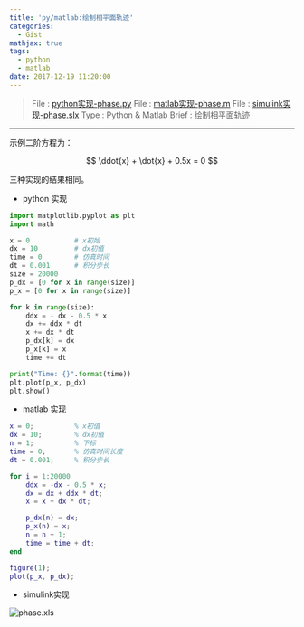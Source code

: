 ```yaml
---
title: 'py/matlab:绘制相平面轨迹'
categories:
  - Gist
mathjax: true
tags:
  - python
  - matlab
date: 2017-12-19 11:20:00
---
```


> File : [python实现-phase.py](phase.py)
> File : [matlab实现-phase.m](phase.m)
> File : [simulink实现-phase.slx](phase.slx)
> Type : Python & Matlab
> Brief : 绘制相平面轨迹

<!-- more -->

---

示例二阶方程为：

$$
\ddot{x} + \dot{x} + 0.5x = 0
$$

三种实现的结果相同。

- python 实现

```python
import matplotlib.pyplot as plt
import math

x = 0           # x初始
dx = 10         # dx初值
time = 0        # 仿真时间
dt = 0.001      # 积分步长
size = 20000
p_dx = [0 for x in range(size)]
p_x = [0 for x in range(size)]

for k in range(size):
    ddx = - dx - 0.5 * x
    dx += ddx * dt
    x += dx * dt
    p_dx[k] = dx
    p_x[k] = x
    time += dt

print("Time: {}".format(time))
plt.plot(p_x, p_dx)
plt.show()
```

- matlab 实现

```matlab
x = 0;          % x初值
dx = 10;        % dx初值
n = 1;          % 下标
time = 0;       % 仿真时间长度
dt = 0.001;     % 积分步长

for i = 1:20000
    ddx = -dx - 0.5 * x;
    dx = dx + ddx * dt;
    x = x + dx * dt;

    p_dx(n) = dx;
    p_x(n) = x;
    n = n + 1;
    time = time + dt;
end

figure(1);
plot(p_x, p_dx);

```

 - simulink实现

![phase.xls](p1.png)
